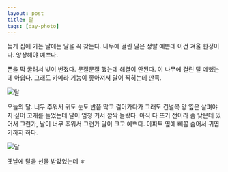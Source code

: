 ```yaml
---
layout: post
title: 달
tags: [day-photo]
---
```

늦게 집에 가는 날에는 달을 꼭 찾는다. 나무에 걸린 달은 정말 예쁜데 이건 겨울 한정이다. 앙상해야 예쁘다.     

폰을 막 굴려서 빛이 번졌다. 문질문질 했는데 해결이 안된다. 이 나무에 걸린 달 예뻤는데 아쉽다. 그래도 카메라 기능이 좋아져서 달이 찍히는데 만족.     

![달](http://lh3.googleusercontent.com/-GMteSUCGR4c/VqM_EkbGxUI/AAAAAAAAAlg/PDILQLDgQIc/s1280/upload_-1.jpg)

오늘의 달. 너무 추워서 귀도 눈도 반쯤 막고 걸어가다가 그래도 건널목 양 옆은 살펴야지 싶어 고개를 들었는데 달이 엄청 커서 깜짝 놀랐다. 아직 다 뜨기 전이라 좀 낮은데 있어서 그런가, 날이 너무 추워서 그런가 달이 크고 예쁘다. 아파트 옆에 빼꼼 숨어서 귀엽기까지 하다. 

![달](http://lh3.googleusercontent.com/-xGQa0uGHVMQ/VqM_GlTmF2I/AAAAAAAAAlo/ffHxd5NK6DI/s1280/upload_-1.jpg)

옛날에 달을 선물 받았었는데 ㅎ